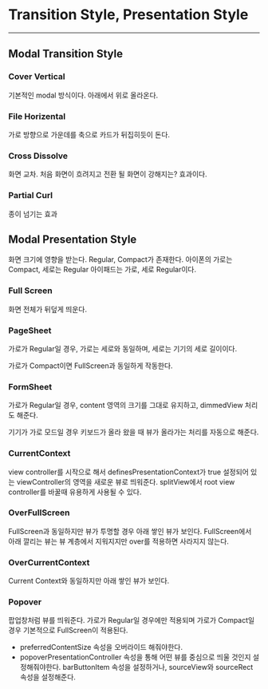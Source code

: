 # Transition Style, Presentation Style

---

## Modal Transition Style

### Cover Vertical

기본적인 modal 방식이다. 아래에서 위로 올라온다.



### File Horizental 

가로 방향으로 가운데를 축으로 카드가 뒤집히듯이 돈다.



### Cross Dissolve

화면 교차. 처음 화면이 흐려지고 전환 될 화면이 강해지는? 효과이다.



### Partial Curl

종이 넘기는 효과



## Modal Presentation Style

화면 크기에 영향을 받는다. Regular, Compact가 존재한다. 아이폰의 가로는 Compact, 세로는 Regular 아이패드는 가로, 세로 Regular이다.



### Full Screen

화면 전체가 뒤덮게 띄운다.



### PageSheet

가로가 Regular일 경우, 가로는 세로와 동일하며, 세로는 기기의 세로 길이이다.

가로가 Compact이면 FullScreen과 동일하게 작동한다.



### FormSheet

가로가 Regular일 경우, content 영역의 크기를 그대로 유지하고, dimmedView 처리도 해준다.

기기가 가로 모드일 경우 키보드가 올라 왔을 때 뷰가 올라가는 처리를 자동으로 해준다.



### CurrentContext

view controller를 시작으로 해서 definesPresentationContext가 true 설정되어 있는 viewController의 영역을 새로운 뷰로 띄워준다. splitView에서 root view controller를 바꿀때 유용하게 사용될 수 있다.



### OverFullScreen

FullScreen과 동일하지만 뷰가 투명할 경우 아래 쌓인 뷰가 보인다. FullScreen에서 아래 깔리는 뷰는 뷰 계층에서 지워지지만 over를 적용하면 사라지지 않는다.



### OverCurrentContext

Current Context와 동일하지만 아래 쌓인 뷰가 보인다. 



### Popover

팝업창처럼 뷰를 띄워준다. 가로가 Regular일 경우에만 적용되며 가로가 Compact일 경우 기본적으로 FullScreen이 적용된다.

* preferredContentSize 속성을 오버라이드 해줘야한다.
* popoverPresentationController 속성을 통해 어떤 뷰를 중심으로 띄울 것인지 설정해줘야한다. barButtonItem 속성을 설정하거나, sourceView와 sourceRect 속성을 설정해준다.

